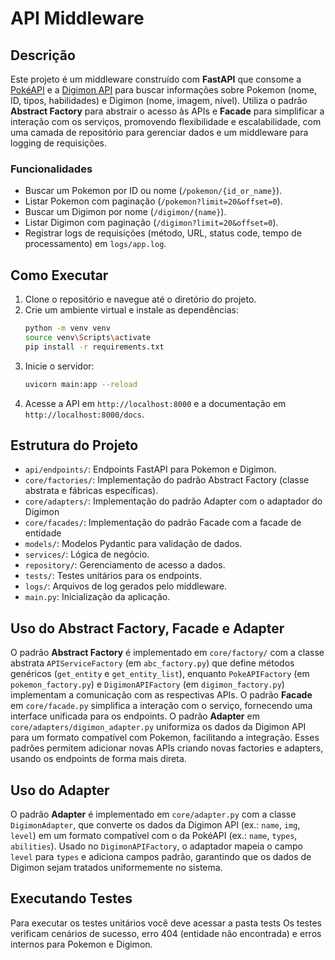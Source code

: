 # API Middleware

## Descrição
Este projeto é um middleware construído com **FastAPI** que consome a [PokéAPI](https://pokeapi.co/) e a [Digimon API](https://digimon-api.vercel.app/) para buscar informações sobre Pokemon (nome, ID, tipos, habilidades) e Digimon (nome, imagem, nível). Utiliza o padrão **Abstract Factory** para abstrair o acesso às APIs e **Facade** para simplificar a interação com os serviços, promovendo flexibilidade e escalabilidade, com uma camada de repositório para gerenciar dados e um middleware para logging de requisições.

### Funcionalidades
- Buscar um Pokemon por ID ou nome (`/pokemon/{id_or_name}`).
- Listar Pokemon com paginação (`/pokemon?limit=20&offset=0`).
- Buscar um Digimon por nome (`/digimon/{name}`).
- Listar Digimon com paginação (`/digimon?limit=20&offset=0`).
- Registrar logs de requisições (método, URL, status code, tempo de processamento) em `logs/app.log`.

## Como Executar
1. Clone o repositório e navegue até o diretório do projeto.
2. Crie um ambiente virtual e instale as dependências:
   ```bash
   python -m venv venv
   source venv\Scripts\activate
   pip install -r requirements.txt
   ```
3. Inicie o servidor:
   ```bash
   uvicorn main:app --reload
   ```
4. Acesse a API em `http://localhost:8000` e a documentação em `http://localhost:8000/docs`.

## Estrutura do Projeto
- `api/endpoints/`: Endpoints FastAPI para Pokemon e Digimon.
- `core/factories/`: Implementação do padrão Abstract Factory (classe abstrata e fábricas específicas).
- `core/adapters/`: Implementação do padrão Adapter com o adaptador do Digimon
- `core/facades/`: Implementação do padrão Facade com a facade de entidade
- `models/`: Modelos Pydantic para validação de dados.
- `services/`: Lógica de negócio.
- `repository/`: Gerenciamento de acesso a dados.
- `tests/`: Testes unitários para os endpoints.
- `logs/`: Arquivos de log gerados pelo middleware.
- `main.py`: Inicialização da aplicação.

## Uso do Abstract Factory, Facade e Adapter
O padrão **Abstract Factory** é implementado em `core/factory/` com a classe abstrata `APIServiceFactory` (em `abc_factory.py`) que define métodos genéricos (`get_entity` e `get_entity_list`), enquanto `PokeAPIFactory` (em `pokemon_factory.py`) e `DigimonAPIFactory` (em `digimon_factory.py`) implementam a comunicação com as respectivas APIs. O padrão **Facade** em `core/facade.py` simplifica a interação com o serviço, fornecendo uma interface unificada para os endpoints. O padrão **Adapter** em `core/adapters/digimon_adapter.py` uniformiza os dados da Digimon API para um formato compatível com Pokemon, facilitando a integração. Esses padrões permitem adicionar novas APIs criando novas factories e adapters, usando os endpoints de forma mais direta.

## Uso do Adapter
O padrão **Adapter** é implementado em `core/adapter.py` com a classe `DigimonAdapter`, que converte os dados da Digimon API (ex.: `name`, `img`, `level`) em um formato compatível com o da PokéAPI (ex.: `name`, `types`, `abilities`). Usado no `DigimonAPIFactory`, o adaptador mapeia o campo `level` para `types` e adiciona campos padrão, garantindo que os dados de Digimon sejam tratados uniformemente no sistema.

## Executando Testes
Para executar os testes unitários você deve acessar a pasta tests
Os testes verificam cenários de sucesso, erro 404 (entidade não encontrada) e erros internos para Pokemon e Digimon.